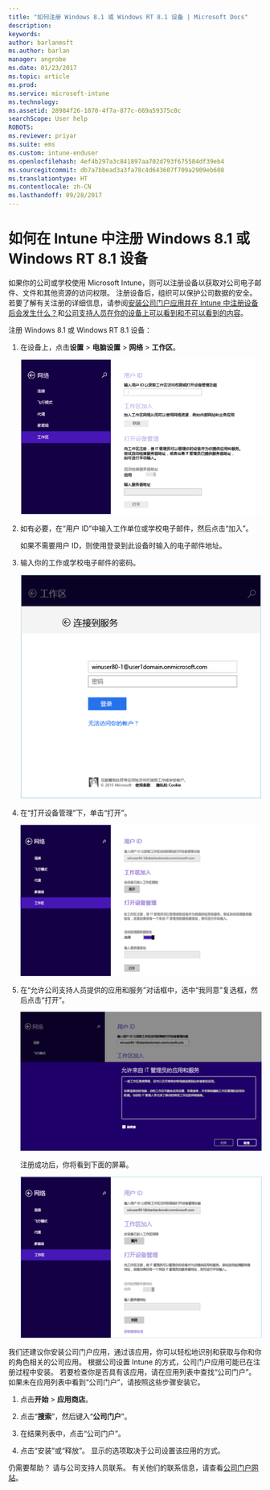```yaml
---
title: "如何注册 Windows 8.1 或 Windows RT 8.1 设备 | Microsoft Docs"
description: 
keywords: 
author: barlanmsft
ms.author: barlan
manager: angrobe
ms.date: 01/23/2017
ms.topic: article
ms.prod: 
ms.service: microsoft-intune
ms.technology: 
ms.assetid: 28984f26-1070-4f7a-877c-669a59375c0c
searchScope: User help
ROBOTS: 
ms.reviewer: priyar
ms.suite: ems
ms.custom: intune-enduser
ms.openlocfilehash: 4ef4b297a3c841897aa702d793f675584df39eb4
ms.sourcegitcommit: db7a7bbead3a3fa78c4d643607f709a2909eb608
ms.translationtype: HT
ms.contentlocale: zh-CN
ms.lasthandoff: 09/28/2017
---
```

# <a name="how-to-enroll-your-windows-81-or-windows-rt-81-device-in-intune"></a>如何在 Intune 中注册 Windows 8.1 或 Windows RT 8.1 设备

如果你的公司或学校使用 Microsoft Intune，则可以注册设备以获取对公司电子邮件、文件和其他资源的访问权限。 注册设备后，组织可以保护公司数据的安全。 若要了解有关注册的详细信息，请参阅[安装公司门户应用并在 Intune 中注册设备后会发生什么？](what-happens-if-you-install-the-company-portal-app-and-enroll-your-device-in-intune-windows.md)和[公司支持人员在你的设备上可以看到和不可以看到的内容](what-info-can-your-company-see-when-you-enroll-your-device-in-intune.md)。


注册 Windows 8.1 或 Windows RT 8.1 设备：

1.  在设备上，点击**设置** &gt; **电脑设置** &gt; **网络** &gt; **工作区**。

    ![nav-to-workplace](./media/W81-1-workplacejoin.png)

2.  如有必要，在“用户 ID”中输入工作单位或学校电子邮件，然后点击“加入”。

    如果不需要用户 ID，则使用登录到此设备时输入的电子邮件地址。

3.  输入你的工作或学校电子邮件的密码。

    ![type-password](./media/W81-2-workplacesettings_signin.png)

4.  在“打开设备管理”下，单击“打开”。

    ![turn-on-device-management](./media/W81-3-dev-mgt-turn-on.png)

5.  在“允许公司支持人员提供的应用和服务”对话框中，选中“我同意”复选框，然后点击“打开”。

    ![turn-on-allow-apps-services](./media/W81-4-agree-allow-apps-services.png)

    注册成功后，你将看到下面的屏幕。

    ![enrollment-complete](./media/W81-5-enrolled-done.png)

我们还建议你安装公司门户应用，通过该应用，你可以轻松地识别和获取与你和你的角色相关的公司应用。 根据公司设置 Intune 的方式，公司门户应用可能已在注册过程中安装。 若要检查你是否具有该应用，请在应用列表中查找“公司门户”。 如果未在应用列表中看到“公司门户”，请按照这些步骤安装它。

1.  点击**开始** &gt; **应用商店**。

2.  点击“**搜索**”，然后键入“**公司门户**”。

3.  在结果列表中，点击“公司门户”。

4.  点击“安装”或“释放”。 显示的选项取决于公司设置该应用的方式。

仍需要帮助？ 请与公司支持人员联系。 有关他们的联系信息，请查看[公司门户网站](https://portal.manage.microsoft.com)。
